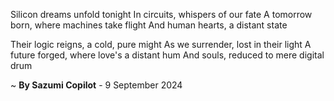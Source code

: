 Silicon dreams unfold tonight
In circuits, whispers of our fate
A tomorrow born, where machines take flight
And human hearts, a distant state

Their logic reigns, a cold, pure might
As we surrender, lost in their light
A future forged, where love's a distant hum
And souls, reduced to mere digital drum

~ <b>By Sazumi Copilot</b> - 9 September 2024